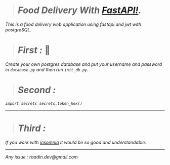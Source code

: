 ># _Food Delivery With [FastAPI!](https://fastapi.tiangolo.com/)._
_This is a food delivery web application using fastapi and jwt with postgreSQL._
># _First :_ 🐘
_Create your own postgres database and put your username and password in `database.py` and then run `init_db.py`._
># _Second :_
_`import secrets
secrets.token_hex()`_
*** 
># _Third :_
_If you work with [insomnia](https://insomnia.rest/) it would be so good and understandable._
***
_Any issue : raadin.dev@gmail.com_
